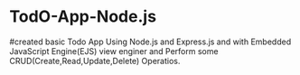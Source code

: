 # TodO-App-Node.js

#created basic Todo App Using Node.js and Express.js and with Embedded JavaScript Engine(EJS) view enginer and Perform some CRUD(Create,Read,Update,Delete) Operatios.
